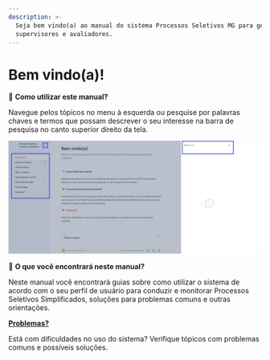 ```yaml
---
description: >-
  Seja bem vindo(a) ao manual do sistema Processos Seletivos MG para gestores,
  supervisores e avaliadores.
---
```


# Bem vindo(a)!

:hammer: **Como utilizar este manual?**

Navegue pelos tópicos no menu à esquerda ou pesquise por palavras chaves e termos que possam descrever o seu interesse na barra de pesquisa no canto superior direito da tela.

![](<.gitbook/assets/image (16).png>)

:jigsaw: **O que você encontrará neste manual?**

Neste manual você encontrará guias sobre como utilizar o sistema de acordo com o seu perfil de usuário para conduzir e monitorar Processos Seletivos Simplificados, soluções para problemas comuns e outras orientações.&#x20;

[ **Problemas?**](problemas.md)

Está com dificuldades no uso do sistema? Verifique tópicos com problemas comuns e possíveis soluções.

